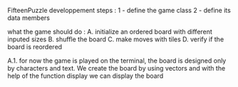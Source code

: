 FifteenPuzzle developpement steps : 
	1 - define the game class 
	2 - define its data members 
	
what the game should do : 
	A. initialize an ordered board with different inputed sizes
	B. shuffle the board
	C. make moves with tiles 
	D. verify if the board is reordered 
	
	
A.1. for now the game is played on the terminal, the board is designed only by characters and text.
	We create the board by using vectors and with the help of the function display we can display the board 